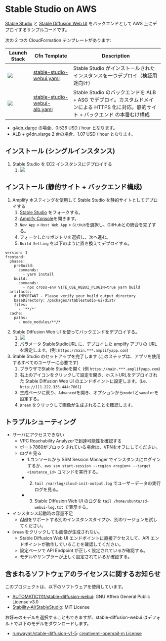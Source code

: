 # Stable Studio on AWS

[Stable Studio](https://github.com/Stability-AI/StableStudio/tree/main) と [Stable Diffusion Web UI](https://github.com/AUTOMATIC1111/stable-diffusion-webui) をバックエンドとして AWS 上にデプロイするサンプルコードです。

次の 2 つの CloudFormation テンプレートがあります:

| Launch Stack | Cfn Template | Description |
| ------------ | ------------ | ----------- |
| [![](https://s3.amazonaws.com/cloudformation-examples/cloudformation-launch-stack.png)](https://us-east-1.console.aws.amazon.com/cloudformation/home#/stacks/create/review?stackName=stable-studio&templateURL=https://aws-ml-jp.s3.ap-northeast-1.amazonaws.com/tasks/generative-ai/text-to-image/stable-studio/stable-studio-webui.yaml) | [stable-studio-webui.yaml](stable-studio-webui.yaml) | Stable Studio がインストールされたインスタンスを一つデプロイ（検証用途向け） |
| [![](https://s3.amazonaws.com/cloudformation-examples/cloudformation-launch-stack.png)](https://us-east-1.console.aws.amazon.com/cloudformation/home#/stacks/create/review?stackName=stable-studio&templateURL=https://aws-ml-jp.s3.ap-northeast-1.amazonaws.com/tasks/generative-ai/text-to-image/stable-studio/stable-studio-webui-alb.yaml) | [stable-studio-webui-alb.yaml](stable-studio-webui-alb.yaml) | Stable Studio のバックエンドを ALB + ASG でデプロイ。カスタムドメインによる HTTPS 化に対応。静的サイト + バックエンド の本番むけ構成 |

* [g4dn.xlarge](https://aws.amazon.com/jp/ec2/instance-types/g4/) の場合、0.526 USD / hour となります。
* ALB + g4dn.xlarge 2 台の場合、1.07 USD / hour となります。

## インストール (シングルインスタンス)

1. Stable Studio を EC2 インスタンスにデプロイする
   1. [![](https://s3.amazonaws.com/cloudformation-examples/cloudformation-launch-stack.png)](https://us-east-1.console.aws.amazon.com/cloudformation/home#/stacks/create/review?stackName=stable-studio&templateURL=https://aws-ml-jp.s3.ap-northeast-1.amazonaws.com/tasks/generative-ai/text-to-image/stable-studio/stable-studio-webui.yaml)

## インストール (静的サイト + バックエンド構成)

1. Amplify ホスティングを使用して Stable Studio を静的サイトとしてデプロイする
   1. [Stable Studio](https://github.com/Stability-AI/StableStudio) をフォークする。
   2. [Amplify Console](https://us-east-1.console.aws.amazon.com/amplify)を開きます。
   3. `New App` > `Host Web App` > `GitHub`を選択し、GitHubとの統合を完了する。
   4. フォークしたリポジトリを選択し、次へ進む。
   5. `Build Setting` を以下のように置き換えてデプロイする。
```
version: 1
frontend:
  phases:
    preBuild:
      commands:
        - yarn install
    build:
      commands:
        - npx cross-env VITE_USE_WEBUI_PLUGIN=true yarn build
  artifacts:
    # IMPORTANT - Please verify your build output directory
    baseDirectory: /packages/stablestudio-ui/dist/
    files:
      - '**/*'
  cache:
    paths:
      - node_modules/**/*
```
2. Stable Diffusion Web UI を使ってバックエンドをデプロイする。
   1. [![](https://s3.amazonaws.com/cloudformation-examples/cloudformation-launch-stack.png)](https://us-east-1.console.aws.amazon.com/cloudformation/home#/stacks/create/review?stackName=stable-studio&templateURL=https://aws-ml-jp.s3.ap-northeast-1.amazonaws.com/tasks/generative-ai/text-to-image/stable-studio/stable-studio-webui-alb.yaml)
   2. パラメータ StableStudioURL に、デプロイした amplify アプリの URL を設定します。(例: `https://main.***.amplifyapp.com`) 
3. Stable Studio のセットアップを完了します (このステップは、アプリを使用するすべてのユーザーに必要です)
   1. ブラウザでStable Studioを開く (例 `https://main.***.amplifyapp.com`)
   2. 右上のアイコンをクリックして設定を開き、ホストURLをデプロイされた Stable Diffusion Web UI のエンドポイントに設定します。(i.e. `http://111.222.333.444:7861`)
   3. 生成ページに戻り、`Advanced`を開き、オプションから`model`と`sampler`を設定する。
   4. `Dream` をクリックして画像が生成されることを確認します。

## トラブルシューティング

- サーバにアクセスできない
  - VPC Reachability Analyzerで到達可能性を確認する
  - ポート7860がブロックされている場合は、VPNをオフにしてください。
  - ログを見る
    - 1.コンソールから SSM Session Manager でインスタンスにログインするか、`aws ssm start-session --region <region> --target <instance_id>` コマンドを実行する。
    - 2. `tail /var/log/cloud-init-output.log` でユーザーデータの実行ログを見る。
    - 3. Stable Diffusion Web UI のログを `tail /home/ubuntu/sd-webui-log.txt` で表示する。
- インスタンス起動時の容量不足
  - [AMI](https://aws.amazon.com/releasenotes/aws-deep-learning-ami-gpu-pytorch-2-0-ubuntu-20-04/)をサポートする別のインスタンスタイプか、別のリージョンを試してください。
- `Dream` をクリックしても画像が生成されない。
  - Stable Diffusion Web UI エンドポイントに直接アクセスして、API エンドポイントが動作していることを確認してください。
  - 設定ページで API Endpoint が正しく設定されているか確認する。
  - モデルやサンプラーが正しく設定されているか確認する。

## 含まれるソフトウェアのライセンスに関するお知らせ

このプロジェクトは、以下のソフトウェアを使用しています。

- [AUTOMATIC1111/stable-diffusion-webui](https://github.com/AUTOMATIC1111/stable-diffusion-webui): GNU Affero General Public License v3.0
- [Stability-AI/StableStudio](https://github.com/Stability-AI/StableStudio/tree/main): MIT License

お好みのモデルを選択することもできますが、stable-diffusion-webui はデフォルトで以下のモデルをダウンロードします。

- [runwayml/stable-diffusion-v1-5](https://huggingface.co/runwayml/stable-diffusion-v1-5): [creativeml-openrail-m License](https://huggingface.co/spaces/CompVis/stable-diffusion-license)
